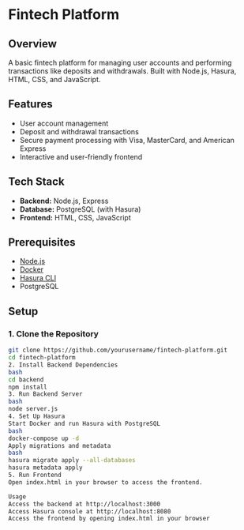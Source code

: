 # Fintech Platform

## Overview
A basic fintech platform for managing user accounts and performing transactions like deposits and withdrawals. Built with Node.js, Hasura, HTML, CSS, and JavaScript.

## Features
- User account management
- Deposit and withdrawal transactions
- Secure payment processing with Visa, MasterCard, and American Express
- Interactive and user-friendly frontend

## Tech Stack
- **Backend:** Node.js, Express
- **Database:** PostgreSQL (with Hasura)
- **Frontend:** HTML, CSS, JavaScript

## Prerequisites
- [Node.js](https://nodejs.org/)
- [Docker](https://www.docker.com/)
- [Hasura CLI](https://hasura.io/docs/latest/graphql/core/hasura-cli/install-hasura-cli.html)
- PostgreSQL

## Setup

### 1. Clone the Repository
```bash
git clone https://github.com/yourusername/fintech-platform.git
cd fintech-platform
2. Install Backend Dependencies
bash
cd backend
npm install
3. Run Backend Server
bash
node server.js
4. Set Up Hasura
Start Docker and run Hasura with PostgreSQL
bash
docker-compose up -d
Apply migrations and metadata
bash
hasura migrate apply --all-databases
hasura metadata apply
5. Run Frontend
Open index.html in your browser to access the frontend.

Usage
Access the backend at http://localhost:3000
Access Hasura console at http://localhost:8080
Access the frontend by opening index.html in your browser
